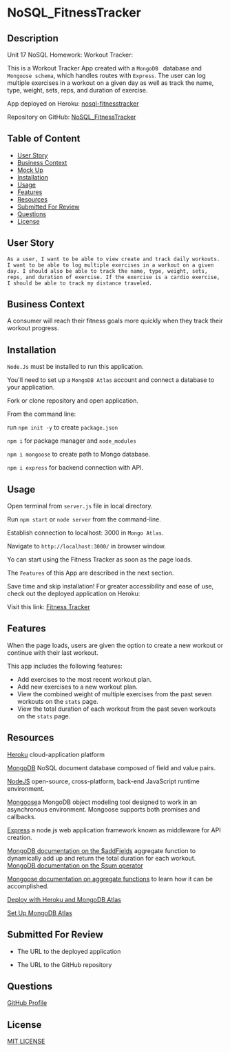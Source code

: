 # NoSQL_FitnessTracker

## Description

Unit 17 NoSQL Homework: Workout Tracker:

This is a Workout Tracker App created with a `MongoDB ` database and `Mongoose schema`, which handles routes with `Express`. The user can log multiple exercises in a workout on a given day as well as track the name, type, weight, sets, reps, and duration of exercise. 

App deployed on Heroku: [nosql-fitnesstracker](/)

Repository on GitHub: [NoSQL_FitnessTracker](/)



## Table of Content
* [User Story](user-story)
* [Business Context](business-context)
* [Mock Up](mock-up)
* [Installation](installation)
* [Usage](usage)
* [Features](features)
* [Resources](resources)
* [Submitted For Review](submitted-for-review)
* [Questions](questions)
* [License](license)

## User Story

```
As a user, I want to be able to view create and track daily workouts. I want to be able to log multiple exercises in a workout on a given day. I should also be able to track the name, type, weight, sets, reps, and duration of exercise. If the exercise is a cardio exercise, I should be able to track my distance traveled.
 ```
## Business Context

A consumer will reach their fitness goals more quickly when they track their workout progress.

## Installation 

`Node.Js` must be installed to run this application.

You'll need to set up a `MongoDB Atlas` account and connect a database to your application.

Fork or clone repository and open application.

From the command line: 

run `npm init -y` to create `package.json`

`npm i` for package manager and `node_modules`

`npm i mongoose` to create path to Mongo database. 

`npm i express` for backend connection with API.



## Usage

Open terminal from `server.js` file in local directory. 

Run `npm start` or `node server` from the command-line.

Establish connection to localhost: 3000 in `Mongo Atlas`.

Navigate to `http://localhost:3000/` in browser window.

Yo can start using the Fitness Tracker as soon as the page loads.

The `Features` of this App are described in the next section.

Save time and skip installation! For greater accessibility and ease of use, check out the deployed application on Heroku: 

Visit this link: [Fitness Tracker](/)


## Features

When the page loads, users are given the option to create a new workout or continue with their last workout.

This app includes the following features:

* Add exercises to the most recent workout plan.
* Add new exercises to a new workout plan.
* View the combined weight of multiple exercises from the past seven workouts on the `stats` page.
* View the total duration of each workout from the past seven  workouts on the `stats` page.

## Resources

[Heroku](https://www.heroku.com/) cloud-application platform

[MongoDB](https://www.mongodb.com/cloud/atlas/) NoSQL document database composed of field and value pairs.

[NodeJS](https://nodejs.org/en/) open-source, cross-platform, back-end JavaScript runtime environment.

[Mongoose](https://www.npmjs.com/package/mongoose)a MongoDB object modeling tool designed to work in an asynchronous environment. Mongoose supports both promises and callbacks.

[Express](https://www.npmjs.com/package/express) a node.js web application framework known as middleware for API creation.

[MongoDB documentation on the $addFields](https://docs.mongodb.com/manual/reference/operator/aggregation/addFields/) aggregate function to dynamically add up and return the total duration for each workout. 
[MongoDB documentation on the $sum operator](https://docs.mongodb.com/manual/reference/operator/aggregation/sum/)

[Mongoose documentation on aggregate functions](https://mongoosejs.com/docs/api.html#aggregate_Aggregate) to learn how it can be accomplished.

 [Deploy with Heroku and MongoDB Atlas](./assets/MongoAtlas-Deploy.md)

[Set Up MongoDB Atlas](./assets/MongoAtlas-Setup.md)

## Submitted For Review

* The URL to the deployed application

* The URL to the GitHub repository



## Questions

[GitHub Profile](https://github.com/rdevans87)


## License

[MIT LICENSE](LICENSE)